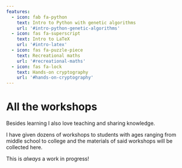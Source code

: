 ```yaml
---
features:
  - icon: fab fa-python
    text: Intro to Python with genetic algorithms
    url: '#intro-python-genetic-algorithms'
  - icon: fas fa-superscript
    text: Intro to LaTeX
    url: '#intro-latex'
  - icon: fas fa-puzzle-piece
    text: Recreational maths
    url: '#recreational-maths'
  - icon: fas fa-lock
    text: Hands-on cryptography
    url: '#hands-on-cryptography'
---
```


# All the workshops

Besides learning I also love teaching and sharing knowledge.

I have given dozens of workshops to students with ages ranging from middle school to college and the materials of said workshops will be collected here.

This is _always_ a work in progress!
